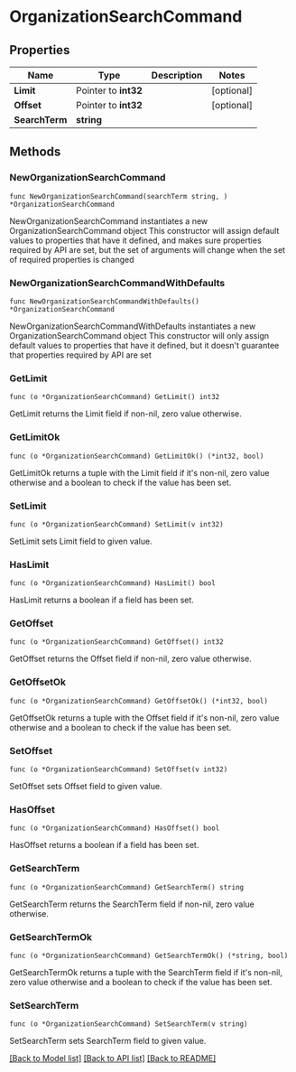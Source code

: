# OrganizationSearchCommand

## Properties

Name | Type | Description | Notes
------------ | ------------- | ------------- | -------------
**Limit** | Pointer to **int32** |  | [optional] 
**Offset** | Pointer to **int32** |  | [optional] 
**SearchTerm** | **string** |  | 

## Methods

### NewOrganizationSearchCommand

`func NewOrganizationSearchCommand(searchTerm string, ) *OrganizationSearchCommand`

NewOrganizationSearchCommand instantiates a new OrganizationSearchCommand object
This constructor will assign default values to properties that have it defined,
and makes sure properties required by API are set, but the set of arguments
will change when the set of required properties is changed

### NewOrganizationSearchCommandWithDefaults

`func NewOrganizationSearchCommandWithDefaults() *OrganizationSearchCommand`

NewOrganizationSearchCommandWithDefaults instantiates a new OrganizationSearchCommand object
This constructor will only assign default values to properties that have it defined,
but it doesn't guarantee that properties required by API are set

### GetLimit

`func (o *OrganizationSearchCommand) GetLimit() int32`

GetLimit returns the Limit field if non-nil, zero value otherwise.

### GetLimitOk

`func (o *OrganizationSearchCommand) GetLimitOk() (*int32, bool)`

GetLimitOk returns a tuple with the Limit field if it's non-nil, zero value otherwise
and a boolean to check if the value has been set.

### SetLimit

`func (o *OrganizationSearchCommand) SetLimit(v int32)`

SetLimit sets Limit field to given value.

### HasLimit

`func (o *OrganizationSearchCommand) HasLimit() bool`

HasLimit returns a boolean if a field has been set.

### GetOffset

`func (o *OrganizationSearchCommand) GetOffset() int32`

GetOffset returns the Offset field if non-nil, zero value otherwise.

### GetOffsetOk

`func (o *OrganizationSearchCommand) GetOffsetOk() (*int32, bool)`

GetOffsetOk returns a tuple with the Offset field if it's non-nil, zero value otherwise
and a boolean to check if the value has been set.

### SetOffset

`func (o *OrganizationSearchCommand) SetOffset(v int32)`

SetOffset sets Offset field to given value.

### HasOffset

`func (o *OrganizationSearchCommand) HasOffset() bool`

HasOffset returns a boolean if a field has been set.

### GetSearchTerm

`func (o *OrganizationSearchCommand) GetSearchTerm() string`

GetSearchTerm returns the SearchTerm field if non-nil, zero value otherwise.

### GetSearchTermOk

`func (o *OrganizationSearchCommand) GetSearchTermOk() (*string, bool)`

GetSearchTermOk returns a tuple with the SearchTerm field if it's non-nil, zero value otherwise
and a boolean to check if the value has been set.

### SetSearchTerm

`func (o *OrganizationSearchCommand) SetSearchTerm(v string)`

SetSearchTerm sets SearchTerm field to given value.



[[Back to Model list]](../README.md#documentation-for-models) [[Back to API list]](../README.md#documentation-for-api-endpoints) [[Back to README]](../README.md)


